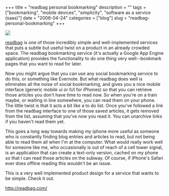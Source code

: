 +++
title = "readbag personal bookmarking"
description = ""
tags = ["bookmarking", "mobile devices", "simplicity", "software as a service (saas)"]
date = "2008-04-24"
categories = ["blog"]
slug = "readbag-personal-bookmarking"
+++



  <div class="notebook-screenshot"><a href="http://readbag.com/"><img src="/media/bluga/wt4810f6b67b63b.jpg"/></a></div><p><a href="http://readbag.com/">readbag</a> is one of those incredibly simple and well-implemented services that puts a subtle but useful twist on a product in an already crowded space. The readbag bookmarking service (it's actually a Google App Engine application) provides the functionality to do one thing very well--bookmark pages that you want to read for later.</p>
<p>Now you might argue that you can use any social bookmarking service to do this, or something like Evernote. But what readbag does well is eliminates all the noise of social bookmarking, and gives you a nice mobile interface (generic mobile ui or IUI for iPhones) so that you can retrieve those articles you don't have time to read now. So when you're on a train maybe, or waiting in line somewhere, you can read them on your phone. The little twist is that it acts a bit like a to do list. Once you've followed a link from the readbag interface to one of those saved articles, it gets removed from the list, assuming that you've now you read it. You can unarchive links if you haven't read them yet.</p>
<p>This goes a long way towards making my iphone more useful as someone who is constantly finding blog entries and articles to read, but not being able to read them all when I'm at the computer. What would really work well for someone like me, who occasionally is out of reach of a cell tower signal, is an application that can create a text-only version, cached on my phone so that I can read those articles on the subway. Of course, if iPhone's Safari ever does offline reading this wouldn't be an issue.</p>
<p>This is a very well implemented product design for a service that wants to be simple. Check it out.</p>
    
  <a href="http://readbag.com/">http://readbag.com/</a>
